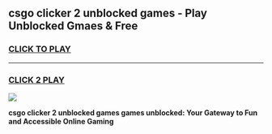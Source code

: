 
## csgo clicker 2 unblocked games - Play Unblocked Gmaes & Free
<h3>
<a href="https://news.freeplayer.one?title=csgo_clicker_2_unblocked_games&ref=16F">CLICK TO PLAY</a></h3>
<hr>

<h3>
<a href="https://news.freeplayer.one?title=csgo_clicker_2_unblocked_games&ref=16F">CLICK 2 PLAY</a>
  
</h3>

<a href="https://news.freeplayer.one?title=csgo_clicker_2_unblocked_games&ref=16F/"><img src="https://clearcache.store/games.png"></a>


**csgo clicker 2 unblocked games games unblocked: Your Gateway to Fun and Accessible Online Gaming**
